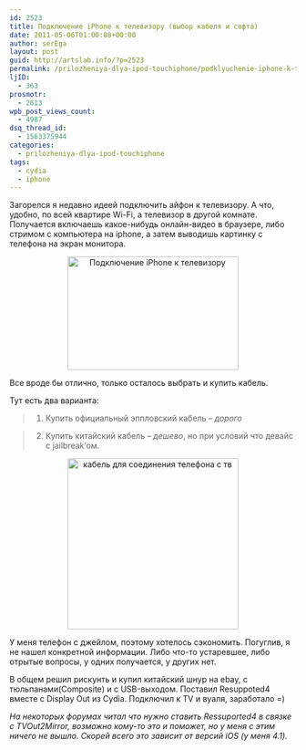 ```yaml
---
id: 2523
title: Подключение iPhone к телевизору (выбор кабеля и софта)
date: 2011-05-06T01:00:08+00:00
author: serEga
layout: post
guid: http://artslab.info/?p=2523
permalink: /prilozheniya-dlya-ipod-touchiphone/podklyuchenie-iphone-k-tv/
ljID:
  - 363
prosmotr:
  - 2613
wpb_post_views_count:
  - 4987
dsq_thread_id:
  - 1563375944
categories:
  - prilozheniya-dlya-ipod-touchiphone
tags:
  - cydia
  - iphone
---
```

Загорелся я недавно идеей подключить айфон к телевизору. А что, удобно, по всей квартире Wi-Fi, а телевизор в другой комнате. Получается включаешь какое-нибудь онлайн-видео в браузере, либо стримом с компьютера на iphone, а затем выводишь картинку с телефона на экран монитора.

<center>
  <a href="{{site.img_cdn}}/connect_iphone_tv.jpg"><img src="{{site.img_cdn}}/connect_iphone_tv-300x199.jpg" alt="Подключение iPhone к телевизору" title="connect_iphone_tv" width="300" height="199" class="alignnone size-medium wp-image-2526" srcset="{{site.img_cdn}}/connect_iphone_tv-300x199.jpg 300w, {{site.img_cdn}}/connect_iphone_tv.jpg 500w" sizes="(max-width: 300px) 100vw, 300px" /></a>
</center>

Все вроде бы отлично, только осталось выбрать и купить кабель.

Тут есть два варианта:

> 1. Купить официальный эппловский кабель &#8211; _дорого_

> 2. Купить китайский кабель &#8211; _дешево_, но при условий что девайс с jailbreak&#8217;ом.

<center>
  <a href="{{site.img_cdn}}/iphone_tv_cable.jpg"><img src="{{site.img_cdn}}/iphone_tv_cable-300x300.jpg" alt="кабель для соединения телефона с тв" title="iphone_tv_cable" width="300" height="300" class="alignnone size-medium wp-image-2543" /></a>
</center>

У меня телефон с джейлом, поэтому хотелось сэкономить. Погуглив, я не нашел конкретной информации. Либо что-то устаревшее, либо отрытые вопросы, у одних получается, у других нет.

В общем решил рискунть и купил китайский шнур на ebay, с тюльпанами(Composite) и с USB-выходом. Поставил Resuppoted4 вместе с Display Out из Cydia. Подключил к TV и вуаля, заработало =)

_На некоторых форумах читал что нужно ставить Ressuported4 в связке с TVOut2Mirror, возможно кому-то это и поможет, но у меня с этим ничего не вышло. Скорей всего это зависит от версий iOS (у меня 4.1)._
